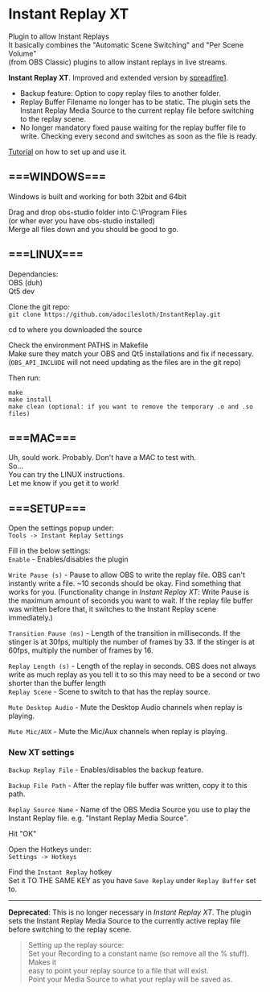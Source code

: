 # Instant Replay XT

Plugin to allow Instant Replays  
It basically combines the "Automatic Scene Switching" and "Per Scene Volume"  
(from OBS Classic) plugins to allow instant replays in live streams.  


**Instant Replay XT**. Improved and extended version by [spreadfire1](https://steemit.com/@spreadfire1).
- Backup feature: Option to copy replay files to another folder.
- Replay Buffer Filename no longer has to be static. The plugin sets the Instant Replay Media Source to the current replay file before switching to the replay scene.
- No longer mandatory fixed pause waiting for the replay buffer file to write. Checking every second and switches as soon as the file is ready.

[Tutorial](https://github.com/spreadfire/InstantReplayXT/blob/master/Tutorial/Tutorial.md) on how to set up and use it.

## ===WINDOWS===
Windows is built and working for both 32bit and 64bit  

Drag and drop obs-studio folder into C:\Program Files  
(or wher ever you have obs-studio installed)  
Merge all files down and you should be good to go.  

## ===LINUX===
Dependancies:  
OBS (duh)  
Qt5 dev  

Clone the git repo:  
	`git clone https://github.com/adocilesloth/InstantReplay.git`  
	
cd to where you downloaded the source  

Check the environment PATHS in Makefile  
	Make sure they match your OBS and Qt5 installations and fix if necessary.  
	(`OBS_API_INCLUDE` will not need updating as the files are in the git repo)  
  
Then run:  
```
make  
make install  
make clean (optional: if you want to remove the temporary .o and .so files)  
```

## ===MAC=== 
Uh, sould work. Probably. Don't have a MAC to test with.  
So...  
You can try the LINUX instructions.  
Let me know if you get it to work!  

## ===SETUP===
Open the settings popup under:  
`Tools -> Instant Replay Settings`  
	
Fill in the below settings:  
`Enable` - Enables/disables the plugin

`Write Pause (s)` - Pause to allow OBS to write the replay file. 
OBS can't instantly write a file. ~10 seconds should be okay. 
Find something that works for you.
(Functionality change in *Instant Replay XT*: Write Pause is the maximum amount of seconds you want to wait. If the replay file buffer was written before that, it switches to the Instant Replay scene immediately.)

`Transition Pause (ms)` - Length of the transition in milliseconds. 
If the stinger is at 30fps, multiply the number of 
frames by 33. 
If the stinger is at 60fps, multiply the number of 
frames by 16.

`Replay Length (s)` - Length of the replay in seconds. 
OBS does not always write as much replay as you tell it 
to so this may need to be a second or two shorter than 
the buffer length  
`Replay Scene` - Scene to switch to that has the replay source.

`Mute Desktop Audio` - Mute the Desktop Audio channels when replay is playing.

`Mute Mic/AUX` - Mute the Mic/Aux channels when replay is playing.

### New XT settings
`Backup Replay File` - Enables/disables the backup feature.

`Backup File Path` - After the replay file buffer was written, copy it to this path.

`Replay Source Name` - Name of the OBS Media Source you use to play the Instant Replay file. e.g. "Instant Replay Media Source".


Hit "OK"  

Open the Hotkeys under:  
`Settings -> Hotkeys`  
	
Find the `Instant Replay` hotkey  
Set it TO THE SAME KEY as you have `Save Replay` under `Replay Buffer` set to.  

---

**Deprecated**: 
This is no longer necessary in *Instant Replay XT*. The plugin sets the Instant Replay Media Source to the currently active replay file before switching to the replay scene.
> Setting up the replay source:  
>	Set your Recording to a constant name (so remove all the % stuff). Makes it  
>	easy to point your replay source to a file that will exist.  
>	Point your Media Source to what your replay will be saved as.  
